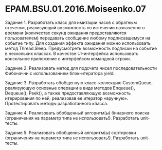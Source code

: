 # EPAM.BSU.01.2016.Moiseenko.07
Задание 1. Разработать класс для имитации часов с обратным отсчетом, реализующий возможность по истечении назначенного времени (количество секунд ожидания предоставляются пользователем) передавать сообщение любому подписавшемуся на событие типу. Для создания эффекта ожидания можно использовать метод Thread.Sleep. Предусмотреть возможность подписки на событие в нескольких классах. В качестве UI-интерфейса использовать консольное приложение с интерфейсом командной строки.

Задание 2. Реализовать метод для подсчета чисел последовательности Фибоначчи с использованием блок-итератора yield.

Задание 3. Разработать обобщенную класс-коллекцию CustomQueue, реализующую основные операции в виде методов Enqueue(), Dequeue(), Peek(), а также предоставляющую возможность итерирования по ней, реализовав ее итератор «вручную». Протестировать методы разработанного класса.

Задание 4. Реализовать обобщенный алгоритм(ы) бинарного поиска (ограничения на параметр типа не использовать!). Разработать unit-тесты. 

Задание 5. Реализовать обобщенный алгоритм(ы) сортировки (ограничения на параметр типа не использовать!). Разработать unit-тесты.
